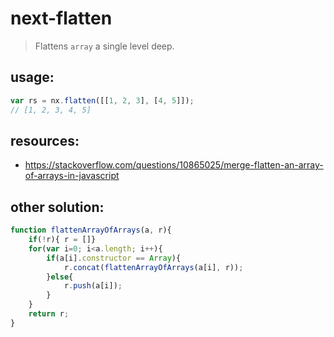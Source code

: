 # next-flatten
> Flattens `array` a single level deep.


## usage:
```js
var rs = nx.flatten([[1, 2, 3], [4, 5]]); 
// [1, 2, 3, 4, 5]
```


## resources:
+ https://stackoverflow.com/questions/10865025/merge-flatten-an-array-of-arrays-in-javascript


## other solution:
```js
function flattenArrayOfArrays(a, r){
    if(!r){ r = []}
    for(var i=0; i<a.length; i++){
        if(a[i].constructor == Array){
            r.concat(flattenArrayOfArrays(a[i], r));
        }else{
            r.push(a[i]);
        }
    }
    return r;
}
```
